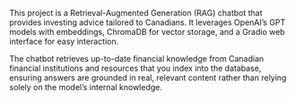 This project is a Retrieval-Augmented Generation (RAG) chatbot that provides investing advice tailored to Canadians.
It leverages OpenAI’s GPT models with embeddings, ChromaDB for vector storage, and a Gradio web interface for easy interaction.

The chatbot retrieves up-to-date financial knowledge from Canadian financial institutions and resources that you index into the database, ensuring answers are grounded in real, relevant content rather than relying solely on the model’s internal knowledge.
